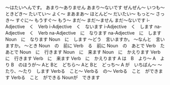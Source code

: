 ～はたいへんです。
あまり～ありません
あまり～ないです
ぜんぜん～
いつも～
ときどき～
たいてい～
よく～
まあまあ～
ほとんど～
だいたい～
もっと～
さっき～
すぐに～
もうすぐ～
もう～
まだ～
まだ～ません
まだ～ないです
i-Adjective　く　Verb
i-Adjective　く　ないます
i-Adjective　く　します
na-Adjective　く　Verb
na-Adjective　に　なります
na-Adjective　に　します
Noun　に　なります
Noun　に　します
～どう　言いますか。
～なんと　言いますか。
～とき
Noun　の　前に
Verb　る　前に
Noun　の　あとで
Verb　た　あとで
Noun　に　行きます
Noun　に　来ます
Noun　に　かえります
Verb　に　行きます
Verb　に　来ます
Verb　に　かえります
A は　B　より～
A　より B　のほうが～
Aと Bと　どちら～
Aと Bと　どっち～
A が　いちばん～
～たり、～たり　します
Verbる　こと～
Verbる　の～
Verbる　こと　ができます
Verbる　こと　ができる
Nounが　できます
